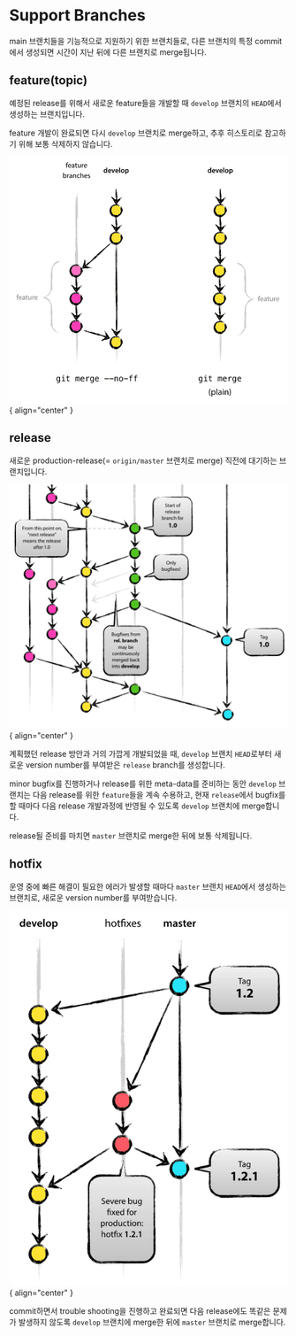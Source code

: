# Support Branches

main 브랜치들을 기능적으로 지원하기 위한 브랜치들로, 다른 브랜치의 특정 commit에서 생성되면 시간이 지난 뒤에 다른 브랜치로 merge됩니다.

## feature(topic)

예정된 release를 위해서 새로운 feature들을 개발할 때 `develop` 브랜치의 `HEAD`에서 생성하는 브랜치입니다.

feature 개발이 완료되면 다시 `develop` 브랜치로 merge하고, 추후 히스토리로 참고하기 위해 보통 삭제하지 않습니다.

![Feature](../image/feature_merge.png){ align="center" }

## release

새로운 production-release(= `origin/master` 브랜치로 merge) 직전에 대기하는 브랜치입니다.

![Release](../image/release.png){ align="center" }

계획했던 release 방안과 거의 가깝게 개발되었을 때, `develop` 브랜치 `HEAD`로부터 새로운 version number를 부여받은 `release` branch를 생성합니다.

minor bugfix를 진행하거나 release를 위한 meta-data를 준비하는 동안 `develop` 브랜치는 다음 release를 위한 `feature`들을 계속 수용하고, 현재 `release`에서 bugfix를 할 때마다 다음 release 개발과정에 반영될 수 있도록 `develop` 브랜치에 merge합니다.

release될 준비를 마치면 `master` 브랜치로 merge한 뒤에 보통 삭제됩니다.

## hotfix

운영 중에 빠른 해결이 필요한 에러가 발생할 때마다 `master` 브랜치 `HEAD`에서 생성하는 브랜치로, 새로운 version number를 부여받습니다.

![Hotfix](../image/hotfix.png){ align="center" }

commit하면서 trouble shooting을 진행하고 완료되면 다음 release에도 똑같은 문제가 발생하지 않도록 `develop` 브랜치에 merge한 뒤에 `master` 브랜치로 merge합니다.
